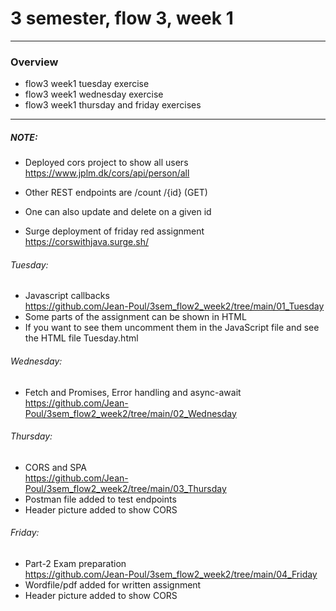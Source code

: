 # 3 semester, flow 3, week 1
-------------------------------------------------------------------------------------------------
### Overview
  - flow3 week1 tuesday exercise
  - flow3 week1 wednesday exercise
  - flow3 week1 thursday and friday exercises
-------------------------------------------------------------------------------------------------

##### NOTE: 
- Deployed cors project to show all users https://www.jplm.dk/cors/api/person/all
- Other REST endpoints are /count /{id} (GET)
- One can also update and delete on a given id

- Surge deployment of friday red assignment https://corswithjava.surge.sh/

###### Tuesday: 
- Javascript callbacks <br/>
https://github.com/Jean-Poul/3sem_flow2_week2/tree/main/01_Tuesday <br/>
- Some parts of the assignment can be shown in HTML
- If you want to see them uncomment them in the JavaScript file and see the HTML file Tuesday.html

###### Wednesday: 
- Fetch and Promises, Error handling and async-await <br/>
https://github.com/Jean-Poul/3sem_flow2_week2/tree/main/02_Wednesday <br/>


###### Thursday: 
- CORS and SPA <br/>
https://github.com/Jean-Poul/3sem_flow2_week2/tree/main/03_Thursday <br/>
- Postman file added to test endpoints
- Header picture added to show CORS

###### Friday: 
- Part-2 Exam preparation <br/>
https://github.com/Jean-Poul/3sem_flow2_week2/tree/main/04_Friday <br/>
- Wordfile/pdf added for written assignment
- Header picture added to show CORS


